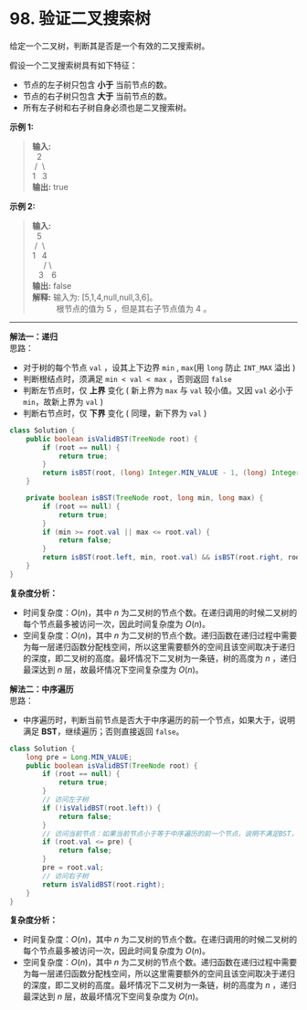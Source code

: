 # 98. 验证二叉搜索树

给定一个二叉树，判断其是否是一个有效的二叉搜索树。

假设一个二叉搜索树具有如下特征：

* 节点的左子树只包含 **小于** 当前节点的数。
* 节点的右子树只包含 **大于** 当前节点的数。
* 所有左子树和右子树自身必须也是二叉搜索树。

**示例 1:**  
>**输入:**  
> &nbsp;&nbsp;2  
>&nbsp;/&nbsp; \\  
>1&nbsp;&nbsp;&nbsp;3  
>**输出:**  true  

**示例 2:**  
>**输入:**  
> &nbsp;&nbsp;5  
>&nbsp;/&nbsp; \\  
>1&nbsp;&ensp;4  
>&nbsp;&nbsp;&nbsp;&nbsp; /  \\  
>&nbsp;&ensp;3&ensp;&ensp;6  
>**输出:**  false  
>**解释:**  输入为: [5,1,4,null,null,3,6]。  
>&emsp;&emsp;&emsp;根节点的值为 5 ，但是其右子节点值为 4 。

---
**解法一：递归**  
思路：  

* 对于树的每个节点 `val` ，设其上下边界 `min` , `max`(用 `long` 防止 `INT_MAX` 溢出 )
* 判断根结点时，须满足 `min < val < max` ，否则返回 `false`
* 判断左节点时，仅 **上界** 变化 ( 新上界为 `max` 与 `val` 较小值。又因 `val` 必小于 `min`，故新上界为 `val` )
* 判断右节点时，仅 **下界** 变化 ( 同理，新下界为 `val` )

```Java
class Solution {
    public boolean isValidBST(TreeNode root) {
        if (root == null) {
            return true;
        }
        return isBST(root, (long) Integer.MIN_VALUE - 1, (long) Integer.MAX_VALUE + 1);
    }

    private boolean isBST(TreeNode root, long min, long max) {
        if (root == null) {
            return true;
        }
        if (min >= root.val || max <= root.val) {
            return false;
        }
        return isBST(root.left, min, root.val) && isBST(root.right, root.val, max);
    }
}
```

**复杂度分析：**  

* 时间复杂度：$O(n)$，其中 $n$ 为二叉树的节点个数。在递归调用的时候二叉树的每个节点最多被访问一次，因此时间复杂度为 $O(n)$。
* 空间复杂度：$O(n)$，其中 $n$ 为二叉树的节点个数。递归函数在递归过程中需要为每一层递归函数分配栈空间，所以这里需要额外的空间且该空间取决于递归的深度，即二叉树的高度。最坏情况下二叉树为一条链，树的高度为 $n$ ，递归最深达到 $n$ 层，故最坏情况下空间复杂度为 $O(n)$。

**解法二：中序遍历**  
思路：  

* 中序遍历时，判断当前节点是否大于中序遍历的前一个节点，如果大于，说明满足 **BST**，继续遍历；否则直接返回 `false`。

```Java
class Solution {
    long pre = Long.MIN_VALUE;
    public boolean isValidBST(TreeNode root) {
        if (root == null) {
            return true;
        }
        // 访问左子树
        if (!isValidBST(root.left)) {
            return false;
        }
        // 访问当前节点：如果当前节点小于等于中序遍历的前一个节点，说明不满足BST，返回 false；否则继续遍历。
        if (root.val <= pre) {
            return false;
        }
        pre = root.val;
        // 访问右子树
        return isValidBST(root.right);
    }
}
```

**复杂度分析：**  

* 时间复杂度：$O(n)$，其中 $n$ 为二叉树的节点个数。在递归调用的时候二叉树的每个节点最多被访问一次，因此时间复杂度为 $O(n)$。
* 空间复杂度：$O(n)$，其中 $n$ 为二叉树的节点个数。递归函数在递归过程中需要为每一层递归函数分配栈空间，所以这里需要额外的空间且该空间取决于递归的深度，即二叉树的高度。最坏情况下二叉树为一条链，树的高度为 $n$ ，递归最深达到 $n$ 层，故最坏情况下空间复杂度为 $O(n)$。
